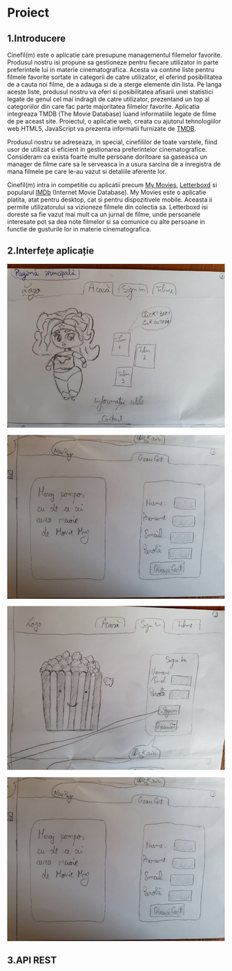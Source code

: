 # Proiect
## 1.Introducere 

Cinefil(m) este o aplicatie care presupune managementul filemelor favorite. Produsul nostru isi propune sa gestioneze pentru fiecare utilizator in parte preferintele lui in materie cinematografica. Acesta va contine liste pentru filmele favorite sortate in categorii de catre utilizator, el oferind posibilitatea de a cauta noi filme, de a adauga si de a sterge elemente din lista. Pe langa aceste liste, produsul nostru va oferi si posibilitatea afisarii unei statistici legate de genul cel mai indragit de catre utilizator, prezentand un top al categoriilor din care fac parte majoritatea filmelor favorite. Aplicatia integreaza TMDB (The Movie Database) luand informatiile legate de filme de pe aceast site. Proiectul, o aplicatie web, creata cu ajutorul tehnologiilor web HTML5, JavaScript va prezenta informatii furnizate de [TMDB](https://www.themoviedb.org/). 

Produsul nostru se adreseaza, in special, cinefililor de toate varstele, fiind usor de utilizat si eficient in gestionarea preferintelor cinematografice. Consideram ca exista foarte multe persoane doritoare sa gaseasca un manager de filme care sa le serveasca in a usura sarcina de a inregistra de mana filmele pe care le-au vazut si detaliile aferente lor. 

Cinefil(m) intra in competitie cu aplicatii precum [My Movies](https://www.mymovies.dk/), [Letterboxd](https://letterboxd.com/) si popularul [IMDb](https://www.imdb.com/)  (Internet Movie Database). My Movies este o aplicatie platita, atat pentru desktop, cat si pentru dispozitivele mobile. Aceasta ii permite utilizatorului sa vizioneze filmele din colectia sa. Letterboxd isi doreste sa fie vazut mai mult ca un jurnal de filme, unde persoanele interesate pot sa dea note filmelor si sa comunice cu alte persoane in functie de gusturile lor in materie cinematografica.

## 2.Interfețe aplicație
![alt text](https://github.com/AMarines02/Proiect/blob/master/1.jpg)

![alt text](https://github.com/AMarines02/Proiect/blob/master/2.jpg)

![alt text](https://github.com/AMarines02/Proiect/blob/master/3.jpg)

![alt text](https://github.com/AMarines02/Proiect/blob/master/2.jpg)

## 3.API REST
